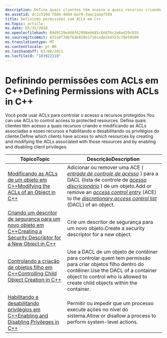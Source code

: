 ```yaml
---
description: Defina quais clientes têm acesso a quais recursos criando e modificando as ACLs associadas a esses recursos e habilitando e desabilitando os privilégios do cliente.
ms.assetid: dc1c510d-f0d4-4d04-ba79-3aac1aaaf5d4
title: Definindo permissões com ACLs em C++
ms.topic: article
ms.date: 05/31/2018
ms.openlocfilehash: 69d9129e448f62998eb685c6607bc2e6ed29c035
ms.sourcegitcommit: 831e8f3db78ab820e1710cede244553c70e50500
ms.translationtype: MT
ms.contentlocale: pt-BR
ms.lasthandoff: 01/08/2021
ms.locfileid: "103922310"
---
```

# <a name="defining-permissions-with-acls-in-c"></a><span data-ttu-id="de03e-103">Definindo permissões com ACLs em C++</span><span class="sxs-lookup"><span data-stu-id="de03e-103">Defining Permissions with ACLs in C++</span></span>

<span data-ttu-id="de03e-104">Você pode usar ACLs para controlar o acesso a recursos protegidos.</span><span class="sxs-lookup"><span data-stu-id="de03e-104">You can use ACLs to control access to protected resources.</span></span> <span data-ttu-id="de03e-105">Defina quais clientes têm acesso a quais recursos criando e modificando as ACLs associadas a esses recursos e habilitando e desabilitando os privilégios do cliente.</span><span class="sxs-lookup"><span data-stu-id="de03e-105">Define which clients have access to which resources by creating and modifying the ACLs associated with those resources and by enabling and disabling client privileges.</span></span>



| <span data-ttu-id="de03e-106">Tópico</span><span class="sxs-lookup"><span data-stu-id="de03e-106">Topic</span></span>                                                                                                                | <span data-ttu-id="de03e-107">Descrição</span><span class="sxs-lookup"><span data-stu-id="de03e-107">Description</span></span>                                                                                                                                                                                                                                                                                                             |
|----------------------------------------------------------------------------------------------------------------------|-------------------------------------------------------------------------------------------------------------------------------------------------------------------------------------------------------------------------------------------------------------------------------------------------------------------------|
| [<span data-ttu-id="de03e-108">Modificando as ACLs de um objeto em C++</span><span class="sxs-lookup"><span data-stu-id="de03e-108">Modifying the ACLs of an Object in C++</span></span>](modifying-the-acls-of-an-object-in-c--.md)                                 | <span data-ttu-id="de03e-109">Adicionar ou remover uma ACE ( [*entrada de controle de acesso*](/windows/desktop/SecGloss/a-gly) ) para a DACL (lista de controle de [*acesso discricionário*](/windows/desktop/SecGloss/d-gly) ) de um objeto.</span><span class="sxs-lookup"><span data-stu-id="de03e-109">Add or remove an [*access control entry*](/windows/desktop/SecGloss/a-gly) (ACE) to the [*discretionary access control list*](/windows/desktop/SecGloss/d-gly) (DACL) of an object.</span></span> |
| [<span data-ttu-id="de03e-110">Criando um descritor de segurança para um novo objeto em C++</span><span class="sxs-lookup"><span data-stu-id="de03e-110">Creating a Security Descriptor for a New Object in C++</span></span>](creating-a-security-descriptor-for-a-new-object-in-c--.md) | <span data-ttu-id="de03e-111">Crie um descritor de segurança para um novo objeto.</span><span class="sxs-lookup"><span data-stu-id="de03e-111">Create a security descriptor for a new object.</span></span>                                                                                                                                                                                                                                                                          |
| [<span data-ttu-id="de03e-112">Controlando a criação de objetos filho em C++</span><span class="sxs-lookup"><span data-stu-id="de03e-112">Controlling Child Object Creation in C++</span></span>](controlling-child-object-creation-in-c--.md)                             | <span data-ttu-id="de03e-113">Use a DACL de um objeto de contêiner para controlar quem tem permissão para criar objetos filho dentro do contêiner.</span><span class="sxs-lookup"><span data-stu-id="de03e-113">Use the DACL of a container object to control who is allowed to create child objects within the container.</span></span>                                                                                                                                                                                                              |
| [<span data-ttu-id="de03e-114">Habilitando e desabilitando privilégios em C++</span><span class="sxs-lookup"><span data-stu-id="de03e-114">Enabling and Disabling Privileges in C++</span></span>](enabling-and-disabling-privileges-in-c--.md)                             | <span data-ttu-id="de03e-115">Permitir ou impedir que um processo execute ações no nível do sistema.</span><span class="sxs-lookup"><span data-stu-id="de03e-115">Allow or disallow a process to perform system-level actions.</span></span>                                                                                                                                                                                                                                                            |



 

 

 
